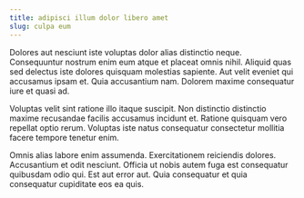 ```yaml
---
title: adipisci illum dolor libero amet
slug: culpa eum
---
```


Dolores aut nesciunt iste voluptas dolor alias distinctio neque. Consequuntur nostrum enim eum atque et placeat omnis nihil. Aliquid quas sed delectus iste dolores quisquam molestias sapiente. Aut velit eveniet qui accusamus ipsam et. Quia accusantium nam. Dolorem maxime consequatur iure et quasi ad.

Voluptas velit sint ratione illo itaque suscipit. Non distinctio distinctio maxime recusandae facilis accusamus incidunt et. Ratione quisquam vero repellat optio rerum. Voluptas iste natus consequatur consectetur mollitia facere tempore tenetur enim.

Omnis alias labore enim assumenda. Exercitationem reiciendis dolores. Accusantium et odit nesciunt. Officia ut nobis autem fuga est consequatur quibusdam odio qui. Est aut error aut. Quia consequatur et quia consequatur cupiditate eos ea quis.

